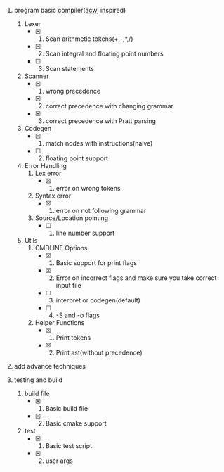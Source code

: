 1. program basic compiler([acwj](https://github.com/DoctorWkt/acwj/ "a compiler writing journey") inspired)
   1. Lexer
        - [X] 1. Scan arithmetic tokens(+,-,*,/)
        - [X] 2. Scan integral and floating point numbers
        - [ ] 3. Scan statements
   2. Scanner
        - [X] 1. wrong precedence
        - [X] 2. correct precedence with changing grammar
        - [X] 3. correct precedence with Pratt parsing
   3. Codegen
         - [X] 1. match nodes with instructions(naive)
         - [ ] 2. floating point support
   4. Error Handling
       1. Lex error
          - [X] 1. error on wrong tokens
       2. Syntax error
          - [X] 1. error on not following grammar
       3. Source/Location pointing
          - [ ] 1. line number support   
   4. Utils
       1. CMDLINE Options
          - [X] 1. Basic support for print flags
          - [X] 2. Error on incorrect flags and make sure you take correct input file
          - [ ] 3. interpret or codegen(default)
          - [ ] 4. -S and -o flags
      2. Helper Functions
          - [X] 1. Print tokens
          - [X] 2. Print ast(without precedence)

2. add advance techniques

3. testing and build
   1. build file
       - [X] 1. Basic build file
       - [X] 2. Basic cmake support
   2. test
       - [X] 1. Basic test script
       - [X] 2. user args
